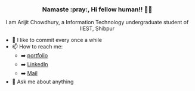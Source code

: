 <!-- ###  -->
<h3 align="center">Namaste :pray:, Hi fellow human!! 👋🏻</h3>
<p align="center">I am Arijit Chowdhury, a Information Technology undergraduate student of IIEST, Shibpur </p>

- 🌱 I like to commit every once a while
- 📫 How to reach me:
  - :arrow_right: [portfolio](https://arijitchowdhury.me)
  - :arrow_right: [LinkedIn](https://in.linkedin.com/in/arijitiiest)
  - :arrow_right: [Mail](mailto:arijitchowdhury8926@gmail.com)
- 💬 Ask me about anything


<!-- - 🔭 I’m currently working on ...
- 🌱 I’m currently learning ...
- 👯 I’m looking to collaborate on ...
- 🤔 I’m looking for help with ...
- 💬 Ask me about ...
- 📫 How to reach me: ...
- 😄 Pronouns: ...
- ⚡ Fun fact: ... -->
